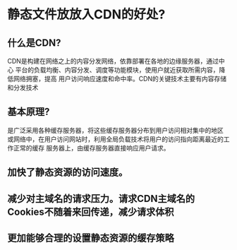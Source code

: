 # 静态文件放放入CDN的好处?

## 什么是CDN?

CDN是构建在网络之上的内容分发网络，依靠部署在各地的边缘服务器，通过中心 平台的负载均衡、内容分发、调度等功能模块，使用户就近获取所需内容，降低网络拥塞，提高 用户访问响应速度和命中率。CDN的关键技术主要有内容存储和分发技术

## 基本原理?

是广泛采用各种缓存服务器，将这些缓存服务器分布到用户访问相对集中的地区 或网络中，在用户访问网站时，利用全局负载技术将用户的访问指向距离最近的工作正常的缓存 服务器上，由缓存服务器直接响应用户请求。

## 加快了静态资源的访问速度。

## 减少对主域名的请求压力。请求CDN主域名的Cookies不随着来回传递，减少请求体积

## 更加能够合理的设置静态资源的缓存策略

